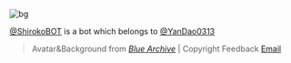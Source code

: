 ![bg](https://github.com/ShirokoBOT/ShirokoBOT/assets/130768162/de879791-4be1-4eee-8fc9-dc40968f2aa9)

[@ShirokoBOT](https://github.com/ShirokoBOT) is a bot which belongs to [@YanDao0313](https://github.com/YanDao0313)<!-- (blog posts at [his blog](https://daoblog.top/))-->

> Avatar&Background from [*Blue Archive*](https://bluearchive.nexon.com/home) | Copyright Feedback [Email](mailto:copyright@ydlk.cc)<!-- | About [*SHIROKO Project*](https://shiroko.ydlk.cc/)-->

<!--
**ShirokoBOT/ShirokoBOT** is a ✨ _special_ ✨ repository because its `README.md` (this file) appears on your GitHub profile.

Here are some ideas to get you started:

- 🔭 I’m currently working on ...
- 🌱 I’m currently learning ...
- 👯 I’m looking to collaborate on ...
- 🤔 I’m looking for help with ...
- 💬 Ask me about ...
- 📫 How to reach me: ...
- 😄 Pronouns: ...
- ⚡ Fun fact: ...
-->
